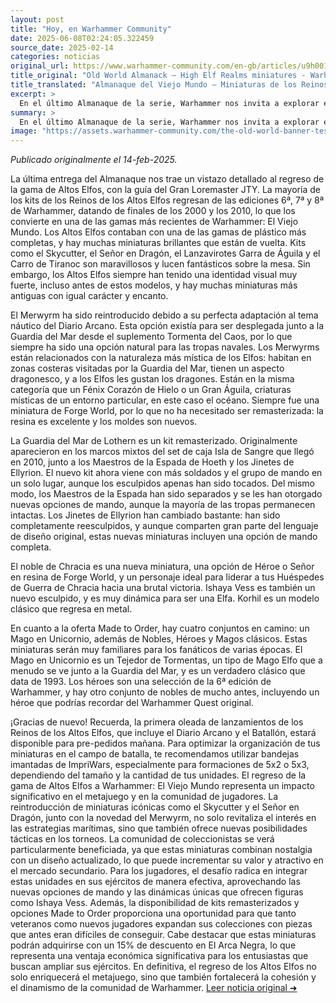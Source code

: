 ```yaml
---
layout: post
title: "Hoy, en Warhammer Community"
date: 2025-06-08T02:24:05.322459
source_date: 2025-02-14
categories: noticias
original_url: https://www.warhammer-community.com/en-gb/articles/u9h0019a/old-world-almanack-high-elf-realms-miniatures/
title_original: "Old World Almanack – High Elf Realms miniatures - Warhammer Community"
title_translated: "Almanaque del Viejo Mundo – Miniaturas de los Reinos de los Altos Elfos - Comunidad Warhammer"
excerpt: >
  En el último Almanaque de la serie, Warhammer nos invita a explorar el regreso de las miniaturas de los Altos Elfos, guiados por el Alto Maestro del Saber JTY. Esta colección revive kits icónicos de las ediciones 6ª, 7ª y 8ª, como el Skycutter y el Lord en Dragón, que vuelven a brillar en las mesas de juego. Además, se reintroducen criaturas místicas como el Merwyrm, que complementan el tema náutico del Journal Arcano. Con nuevas opciones de mando y miniaturas remasterizadas, como la Guardia del Mar de Lothern, esta oferta promete deleitar tanto a veteranos como a nuevos aficionados. ¡Prepárate para sumergirte en el mundo mágico de los Altos Elfos!
summary: >
  En el último Almanaque de la serie, Warhammer nos invita a explorar el regreso de las miniaturas de los Altos Elfos, guiados por el Alto Maestro del Saber JTY. Esta colección revive kits icónicos de las ediciones 6ª, 7ª y 8ª, como el Skycutter y el Lord en Dragón, que vuelven a brillar en las mesas de juego. Además, se reintroducen criaturas místicas como el Merwyrm, que complementan el tema náutico del Journal Arcano. Con nuevas opciones de mando y miniaturas remasterizadas, como la Guardia del Mar de Lothern, esta oferta promete deleitar tanto a veteranos como a nuevos aficionados. ¡Prepárate para sumergirte en el mundo mágico de los Altos Elfos!
image: "https://assets.warhammer-community.com/the-old-world-banner-test.jpg"
---
```


*Publicado originalmente el 14-feb-2025.*

La última entrega del Almanaque nos trae un vistazo detallado al regreso de la gama de Altos Elfos, con la guía del Gran Loremaster JTY. La mayoría de los kits de los Reinos de los Altos Elfos regresan de las ediciones 6ª, 7ª y 8ª de Warhammer, datando de finales de los 2000 y los 2010, lo que los convierte en una de las gamas más recientes de Warhammer: El Viejo Mundo. Los Altos Elfos contaban con una de las gamas de plástico más completas, y hay muchas miniaturas brillantes que están de vuelta. Kits como el Skycutter, el Señor en Dragón, el Lanzavirotes Garra de Águila y el Carro de Tiranoc son maravillosos y lucen fantásticos sobre la mesa. Sin embargo, los Altos Elfos siempre han tenido una identidad visual muy fuerte, incluso antes de estos modelos, y hay muchas miniaturas más antiguas con igual carácter y encanto.

El Merwyrm ha sido reintroducido debido a su perfecta adaptación al tema náutico del Diario Arcano. Esta opción existía para ser desplegada junto a la Guardia del Mar desde el suplemento Tormenta del Caos, por lo que siempre ha sido una opción natural para las tropas navales. Los Merwyrms están relacionados con la naturaleza más mística de los Elfos: habitan en zonas costeras visitadas por la Guardia del Mar, tienen un aspecto dragonesco, y a los Elfos les gustan los dragones. Están en la misma categoría que un Fénix Corazón de Hielo o un Gran Águila, criaturas místicas de un entorno particular, en este caso el océano. Siempre fue una miniatura de Forge World, por lo que no ha necesitado ser remasterizada: la resina es excelente y los moldes son nuevos.

La Guardia del Mar de Lothern es un kit remasterizado. Originalmente aparecieron en los marcos mixtos del set de caja Isla de Sangre que llegó en 2010, junto a los Maestros de la Espada de Hoeth y los Jinetes de Ellyrion. El nuevo kit ahora viene con más soldados y el grupo de mando en un solo lugar, aunque los esculpidos apenas han sido tocados. Del mismo modo, los Maestros de la Espada han sido separados y se les han otorgado nuevas opciones de mando, aunque la mayoría de las tropas permanecen intactas. Los Jinetes de Ellyrion han cambiado bastante: han sido completamente reesculpidos, y aunque comparten gran parte del lenguaje de diseño original, estas nuevas miniaturas incluyen una opción de mando completa.

El noble de Chracia es una nueva miniatura, una opción de Héroe o Señor en resina de Forge World, y un personaje ideal para liderar a tus Huéspedes de Guerra de Chracia hacia una brutal victoria. Ishaya Vess es también un nuevo esculpido, y es muy dinámica para ser una Elfa. Korhil es un modelo clásico que regresa en metal.

En cuanto a la oferta Made to Order, hay cuatro conjuntos en camino: un Mago en Unicornio, además de Nobles, Héroes y Magos clásicos. Estas miniaturas serán muy familiares para los fanáticos de varias épocas. El Mago en Unicornio es un Tejedor de Tormentas, un tipo de Mago Elfo que a menudo se ve junto a la Guardia del Mar, y es un verdadero clásico que data de 1993. Los héroes son una selección de la 6ª edición de Warhammer, y hay otro conjunto de nobles de mucho antes, incluyendo un héroe que podrías recordar del Warhammer Quest original.

¡Gracias de nuevo! Recuerda, la primera oleada de lanzamientos de los Reinos de los Altos Elfos, que incluye el Diario Arcano y el Batallón, estará disponible para pre-pedidos mañana. Para optimizar la organización de tus miniaturas en el campo de batalla, te recomendamos utilizar bandejas imantadas de ImpriWars, especialmente para formaciones de 5x2 o 5x3, dependiendo del tamaño y la cantidad de tus unidades.
El regreso de la gama de Altos Elfos a Warhammer: El Viejo Mundo representa un impacto significativo en el metajuego y en la comunidad de jugadores. La reintroducción de miniaturas icónicas como el Skycutter y el Señor en Dragón, junto con la novedad del Merwyrm, no solo revitaliza el interés en las estrategias marítimas, sino que también ofrece nuevas posibilidades tácticas en los torneos. La comunidad de coleccionistas se verá particularmente beneficiada, ya que estas miniaturas combinan nostalgia con un diseño actualizado, lo que puede incrementar su valor y atractivo en el mercado secundario. Para los jugadores, el desafío radica en integrar estas unidades en sus ejércitos de manera efectiva, aprovechando las nuevas opciones de mando y las dinámicas únicas que ofrecen figuras como Ishaya Vess. Además, la disponibilidad de kits remasterizados y opciones Made to Order proporciona una oportunidad para que tanto veteranos como nuevos jugadores expandan sus colecciones con piezas que antes eran difíciles de conseguir. Cabe destacar que estas miniaturas podrán adquirirse con un 15% de descuento en El Arca Negra, lo que representa una ventaja económica significativa para los entusiastas que buscan ampliar sus ejércitos. En definitiva, el regreso de los Altos Elfos no solo enriquecerá el metajuego, sino que también fortalecerá la cohesión y el dinamismo de la comunidad de Warhammer.
[Leer noticia original ➜](https://www.warhammer-community.com/en-gb/articles/u9h0019a/old-world-almanack-high-elf-realms-miniatures/)
